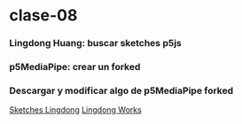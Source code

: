 # clase-08
### Lingdong Huang: buscar sketches p5js
### p5MediaPipe: crear un forked
### Descargar y modificar algo de p5MediaPipe forked
[Sketches Lingdong](https://editor.p5js.org/lingdong/sketches)
[Lingdong Works](https://lingdong.works/)
